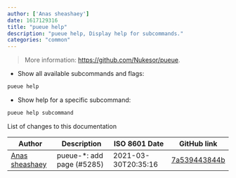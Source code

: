 ```yaml
---
author: ['Anas sheashaey']
date: 1617129316
title: "pueue help"
description: "pueue help, Display help for subcommands."
categories: "common"
---
```

> More information: <https://github.com/Nukesor/pueue>.

- Show all available subcommands and flags:

```bash
pueue help
```

- Show help for a specific subcommand:

```bash
pueue help subcommand
```
List of changes to this documentation


Author | Description | ISO 8601 Date | GitHub link
------|-----|-----|-----
[Anas sheashaey](mailto:she3sha3y5@gmail.com) | pueue-*: add page (#5285) | 2021-03-30T20:35:16 | [7a539443844b](https://github.com/tldr-pages/tldr/commit/7a539443844bfce6772ba0b2d829ca8e7b9934da)

